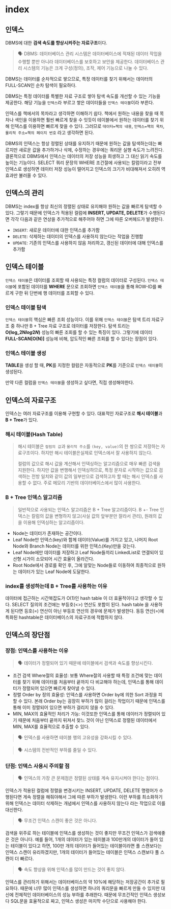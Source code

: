# index

## 인덱스

DBMS에 대한 **검색 속도를 향상시켜주는 자료구조**이다.

> <aside>
> 🗣 DBMS: 데이터베이스 관리 시스템은 데이터베이스에 적재된 데이터 작업을 수행할 뿐만 아니라 데이터베이스를 보호하고 보안을 제공한다. 데이터베이스 관리 시스템의 기능은 크게 구성(정의), 조작, 제어 기능으로 나눌 수 있다.

</aside>

DBMS는 데이터를 순차적으로 쌓으므로, 특정 데이터를 찾기 위해서는 데이터의 FULL-SCAN인 순차 탐색이 필요하다.

DBMS는 특정 데이터를 특별한 자료 구조로 쌓아 탐색 속도를 개선할 수 있는 기능을 제공한다. 해당 기능을 `인덱스`라 부르고 쌓은 데이터들을 `인덱스 테이블`이라 부른다.

인덱스를 책에서의 목차라고 생각하면 이해하기 쉽다. 책에서 원하는 내용을 찾을 때 목차나 색인을 이용하면 훨씬 빠르게 찾을 수 잇듯이 테이블에서 원하는 데이터를 찾기 위해 인덱스를 이용하면 빠르게 찾을 수 있다. 그러므로 `데이터=책의 내용`, `인덱스=책의 목차`, `물리적 주소=책의 페이지 번호` 라고 생각하면 된다.

DBMS의 인덱스는 항상 정렬된 상태를 유지하기 때문에 원하는 값을 탐색하는데는 빠르지만 새로운 값을 추가하거나 삭제, 수정하는 경우에는 쿼리문 실행 속도가 느려진다. 결론적으로 DBMS에서 인덱스는 데이터의 저장 성능을 희생하고 그 대신 읽기 속도를 높이는 기능이다. SELECT 쿼리 문장의 WHERE 조건절에 사용되는 칼럼이라고 전부 인덱스로 생성하면 데이터 저장 성능이 떨어지고 인덱스의 크기가 비대해져서 오히려 역효과만 불러올 수 있다.

## 인덱스의 관리

DBMS는 index를 항상 최신의 정렬된 상태로 유지해야 원하는 값을 빠르게 탐색할 수 있다. 그렇기 때문에 인덱스가 적용된 컬럼에 **INSERT, UPDATE, DELETE**가 수행된다면 각각 다음과 같은 연상을 추가적으로 해주어야 하면 그에 따른 오버헤드가 발생한다.

- `INSERT`: 새로운 데이터에 대한 인덱스를 추가함
- `DELETE`: 삭제하는 데이터의 인덱스를 사용하지 않는다는 작업을 진행함
- `UPDATE`: 기존의 인덱스를 사용하지 않음 처리하고, 갱신된 데이터에 대해 인덱스를 추가함

## 인덱스 테이블

`인덱스 테이블`은 데이터를 조회할 때 사용되는 특정 컬럼의 데이터로 구성된다. `인덱스 테이블`에 포함된 데이터를 **WHERE** 문으로 조회하면 `인덱스 테이블`을 통해 ROW-ID를 빠르게 구한 뒤 단번에 행 데이터를 조회할 수 있다.

### 인덱스 테이블 탐색

`인덱스 테이블`의 핵심은 빠른 조회 성능이다. 이를 위해 `인덱스 테이블`은 탐색 트리 자료구조 중 하나만 B + Tree 자료 구조로 데이터를 저장한다. 탐색 트리는 **O(log_2N*log*2*N*)** 성능의 빠른 조회를 할 수 있는 특징이 있다. 그렇기에 데이터 **FULL-SCAN[O(N)]** 성능에 비해, 압도적인 빠른 조회를 할 수 있다는 장점이 있다.

### 인덱스 테이블 생성

**TABLE**을 생성 할 때, **PK**를 지정한 컬럼은 자동적으로 **PK**를 기준으로 `인덱스 테이블`이 생성된다.

만약 다른 컬럼을 `인덱스 테이블`을 생성하고 싶다면, 직접 생성해야한다.

## 인덱스의 자료구조

인덱스는 여러 자료구조를 이용해 구현할 수 있다. 대표적인 자료구조로 **해시 테이블**과 **B + Tree**가 있다.

### 해시 테이블(Hash Table)

> 해시 테이블은 `컬럼의 값`과 `물리적 주소`를 `(key, value)`의 한 쌍으로 저장하는 자료구조이다. 하지만 해시 테이블은실제로 인덱스에서 잘 사용하지 않는다.
>
> 컬럼의 값으로 해시 값을 계산해서 인덱싱하는 알고리즘으로 매우 빠른 검색을 지원한다. 하지만 값을 변행해서 인덱싱하므로, 특정 문자로 시작하는 값으로 검색하는 전방 일치와 같이 값의 일부만으로 검색하고자 할 때는 해시 인덱스를 사용할 수 없다. 주로 메모리 기반의 데이터베이스에서 많이 사용한다.

### B + Tree 인덱스 알고리즘

> 일반적으로 사용되는 인덱스 알고리즘은 B + Tree 알고리즘이다. B +- Tree 인덱스는 칼럼의 값을 변형하지 않고(사실 값의 앞부분만 잘라서 관리), 원래의 값을 이용해 인덱싱하는 알고리즘이다.

- Node는 데이터가 존재하는 공간이다.
- Leaf Node만 인덱스(key)와 함께 데이터(Value)를 가지고 있고, 나머지 Root Node와 Branch Node는 데이터를 위한 인덱스(Key)만을 갖는다.
- Leaf Node에만 데이터를 저장하고 Leaf Node들끼리 LinkedList로 연결되어 있 선형 시가이 소모되어 시간 효율이 올라간다.
- Root Node에서 경로를 확인 후, 그에 알맞는 Node들로 이동하여 최종적으로 원하는 데이터가 있는 Leaf Node에 도달한다.

### index를 생성하는데 B + Tree를 사용하는 이유

데이터에 접근하는 시간복잡도가 O(1)인 hash table 이 더 효율적이다고 생각할 수 있다. SELECT 질의의 조건에는 부등호(<>) 연산도 포함이 된다. hash table 을 사용하게 된다면 등호(=) 연산이 아닌 부등호 연산의 경우에 문제가 발생한다. 동등 연산(=)에 특화된 hashtable은 데이터베이스의 자료구조에 적합하지 않다.

## 인덱스의 장단점

### 장점: 인덱스를 사용하는 이유

> <aside>
> 🗣 데이터가 정렬되어 있기 때문에 테이블에서 검색과 속도를 향상시킨다.

</aside>

- 조건 검색 Where절의 효율성: 보통 Where절의 사용할 때 특정 조건에 맞는 데이터를 찾기 위해 데이터를 처음부터 끝까지 다 비교해야 하는데, 인덱스를 통해 데이터가 정렬되어 있으면 빠르게 찾아낼 수 있다.
- 정렬 Order by 정의 효율성: 인덱스를 사용하면 Order by에 의한 Sort 과정을 피할 수 있다. 본래 Order by는 굉장히 부하가 많이 걸리는 작업이기 때문에 인덱스를 통해 이미 정렬되어 있으면 부하가 걸리지 않을 수 있다.
- MIN, MAX의 효율적인 처리가 가능: 이것또한 인덱스를 통해 데이터가 정렬되어 있기 때문에 처음부터 끝까지 뒤져서 찾느 것이 아닌 인덱스로 정렬된 데이터에서 MIN, MAX를 효율적으로 추출할 수 있다.

> <aside>
> 🗣 인덱스를 사용하면 테이블 행의 고유성을 강화시킬 수 있다.

</aside>

> <aside>
> 🗣 시스템의 전반적인 부하를 줄일 수 있다.

</aside>

### 단점: 인덱스 사용시 주의할 점

> <aside>
> 🗣 인덱스의 가장 큰 문제점은 정렬된 상태를 계속 유지시켜야 한다는 점이다.

</aside>

인덱스가 적용된 컬럼에 정렬을 변경시키는 INSERT, UPDATE, DELETE 명령어가 수행된다면 게속 정렬을 해줘야해서 그에 따른 부하가 발생한다. 이런 부하를 최소화하기 위해 인덱스는 데이터 삭제하는 개념에서 인덱스를 사용하지 않는다 라는 작업으로 이를 대신한다.

> <aside>
> 🗣 무조건 인덱스 스캔이 좋은 것은 아니다.

</aside>

검색을 위주로 하는 테이블에 인덱스를 생성하는 것이 좋지만 무조건 인덱스가 검색에좋은 것은 아니다. 예를 들어, 1개의 데이터가 있는 테이블과 100만개의 데이터가 들어 있는 테이블이 있다고 하면, 100만 개의 데이터가 들어있는 테이블이라면 풀 스캔보다는 인덱스 스캔이 유리하겠지만, 1개의 데이터가 들어있는 테이블은 인덱스 스캔보다 풀 스캔이 더 빠르다.

> <aside>
> 🗣 속도 향상을 위해 인덱스를 많이 만드는 것이 좋지 않다.

</aside>

인덱스를 관리하기 위해서는 데이터베이스의 약 10%에 해당하는 저장공간이 추가로 필요하다. 때문에 너무 많이 인덱스를 생성하면 하나의 쿼리문을 빠르게 만들 수 있지만 대신에 전체적인 데이터베이스의 성능 부하를 추래한다. 때문에 무조건적인 인덱스 생성보다 SQL문을 효율적으로 짜고, 인덱스 생성은 마지막 수단으로 사용해야 한다.
